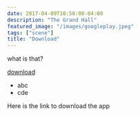 ```yaml
---
date: 2017-04-09T10:58:08-04:00
description: "The Grand Hall"
featured_image: "/images/googleplay.jpeg"
tags: ["scene"]
title: "Download"
---
```


what is that?

<div>
   <a class="example_d" href="https://drive.google.com/file/d/1OZALcdehU8mXdjzNWX7Zq-w6LHGUYeMV/view?usp=sharing">
   download
   </a>
</div>


* abc
* cde

Here is the link to download the app

